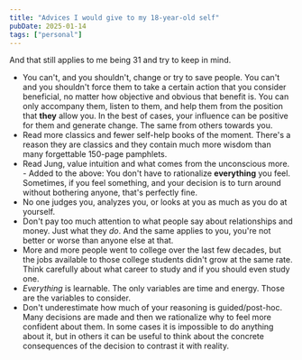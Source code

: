 ```yaml
---
title: "Advices I would give to my 18-year-old self"
pubDate: 2025-01-14
tags: ["personal"]
---
```


And that still applies to me being 31 and try to keep in mind.

- You can't, and you shouldn't, change or try to save people. You can't and you shouldn't force them to take a certain action that you consider beneficial, no matter how objective and obvious that benefit is. You can only accompany them, listen to them, and help them from the position that **they** allow you. In the best of cases, your influence can be positive for them and generate change. The same from others towards you.
- Read more classics and fewer self-help books of the moment. There's a reason they are classics and they contain much more wisdom than many forgettable 150-page pamphlets.
- Read Jung, value intuition and what comes from the unconscious more. - Added to the above: You don't have to rationalize **everything** you feel. Sometimes, if you feel something, and your decision is to turn around without bothering anyone, that's perfectly fine.
- No one judges you, analyzes you, or looks at you as much as you do at yourself.
- Don't pay too much attention to what people say about relationships and money. Just what they *do*. And the same applies to you, you're not better or worse than anyone else at that.
- More and more people went to college over the last few decades, but the jobs available to those college students didn't grow at the same rate. Think carefully about what career to study and if you should even study one.
- _Everything_ is learnable. The only variables are time and energy. Those are the variables to consider.
- Don't underestimate how much of your reasoning is guided/post-hoc. Many decisions are made and then we rationalize why to feel more confident about them. In some cases it is impossible to do anything about it, but in others it can be useful to think about the concrete consequences of the decision to contrast it with reality.